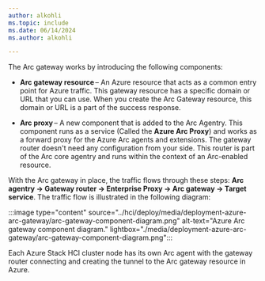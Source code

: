 ```yaml
---
author: alkohli
ms.topic: include
ms.date: 06/14/2024
ms.author: alkohli

---
```


The Arc gateway works by introducing the following components:

- **Arc gateway resource** – An Azure resource that acts as a common entry point for Azure traffic. This gateway resource has a specific domain or URL that you can use. When you create the Arc Gateway resource, this domain or URL is a part of the success response.  

- **Arc proxy** – A new component that is added to the Arc Agentry. This component runs as a service (Called  the **Azure Arc Proxy**) and works as a forward proxy for the Azure Arc agents and extensions.
    The gateway router doesn't need any configuration from your side. This router is part of the Arc core agentry and runs within the context of an Arc-enabled resource.

With the Arc gateway in place, the traffic flows through these steps: **Arc agentry → Gateway router → Enterprise Proxy → Arc gateway → Target service**.  The traffic flow is illustrated in the following diagram:

  :::image type="content" source="../hci/deploy/media/deployment-azure-arc-gateway/arc-gateway-component-diagram.png" alt-text="Azure Arc gateway component diagram." lightbox="./media/deployment-azure-arc-gateway/arc-gateway-component-diagram.png":::

  Each Azure Stack HCI cluster node has its own Arc agent with the gateway router connecting and creating the tunnel to the Arc gateway resource in Azure.

